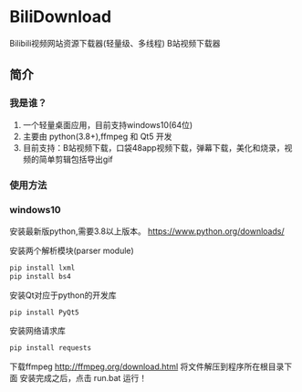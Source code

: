 # BiliDownload
Bilibili视频网站资源下载器(轻量级、多线程)
B站视频下载器
## 简介
### 我是谁？
1. 一个轻量桌面应用，目前支持windows10(64位)
2. 主要由 python(3.8+),ffmpeg 和 Qt5 开发
3. 目前支持：B站视频下载，口袋48app视频下载，弹幕下载，美化和烧录，视频的简单剪辑包括导出gif
### 使用方法
### windows10
安装最新版python,需要3.8以上版本。
https://www.python.org/downloads/

安装两个解析模块(parser module)
```sh
pip install lxml
pip install bs4
```
安装Qt对应于python的开发库
```sh
pip install PyQt5
```
安装网络请求库
```sh
pip install requests
```
下载ffmpeg
http://ffmpeg.org/download.html
将文件解压到程序所在根目录下面
安装完成之后，点击 run.bat 运行！
